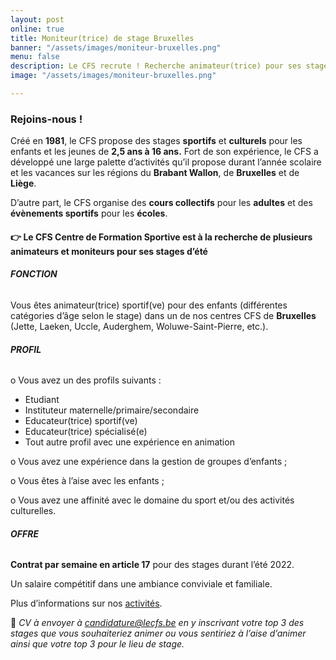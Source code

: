 ```yaml
---
layout: post
online: true
title: Moniteur(trice) de stage Bruxelles
banner: "/assets/images/moniteur-bruxelles.png"
menu: false
description: Le CFS recrute ! Recherche animateur(trice) pour ses stages
image: "/assets/images/moniteur-bruxelles.png"

---
```

### **Rejoins-nous !**

Créé en **1981**, le CFS propose des stages **sportifs** et **culturels** pour les enfants et les jeunes de **2,5 ans à 16 ans.** Fort de son expérience, le CFS a développé une large palette d’activités qu’il propose durant l’année scolaire et les vacances sur les régions du **Brabant Wallon**, de **Bruxelles** et de **Liège**.

D’autre part, le CFS organise des **cours collectifs** pour les **adultes** et des **évènements sportifs** pour les **écoles**.

#### **👉 Le CFS Centre de Formation Sportive est à la recherche de plusieurs animateurs et moniteurs pour ses stages d’été**

###### **FONCTION**

Vous êtes animateur(trice) sportif(ve) pour des enfants (différentes catégories d’âge selon le stage) dans un de nos centres CFS de **Bruxelles** (Jette, Laeken, Uccle, Auderghem, Woluwe-Saint-Pierre, etc.).

###### **PROFIL**

o Vous avez un des profils suivants :

* Etudiant
* Instituteur maternelle/primaire/secondaire
* Educateur(trice) sportif(ve)
* Educateur(trice) spécialisé(e)
* Tout autre profil avec une expérience en animation

o Vous avez une expérience dans la gestion de groupes d’enfants ;

o Vous êtes à l’aise avec les enfants ;

o Vous avez une affinité avec le domaine du sport et/ou des activités culturelles.

###### **OFFRE**

**Contrat par semaine en article 17** pour des stages durant l’été 2022.

Un salaire compétitif dans une ambiance conviviale et familiale.

Plus d’informations sur nos [activités](https://www12.iclub.be/myiclub3_CFS_register.asp?ClubID=559&LG=FR&Categorie=4&Groupe=2&Province=Bruxelles).

📩 _CV à envoyer à_ [_candidature@lecfs.be_](mailto:candidature@lecfs.be) _en y inscrivant votre top 3 des stages que vous souhaiteriez animer ou vous sentiriez à l’aise d’animer ainsi que votre top 3 pour le lieu de stage._